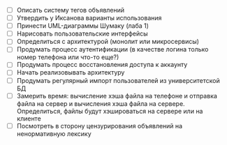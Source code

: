  - [ ] Описать систему тегов объявлений
- [ ] Утвердить у Иксанова варианты использования
- [ ] Принести UML-диаграммы Шумаку (лаба 1)
- [ ] Нарисовать пользовательские интерфейсы
- [ ] Определиться с архитектурой (монолит или микросервисы)
- [ ] Продумать процесс аутентификации (в качестве логина только номер телефона или что-то еще?)
- [ ] Продумать процесс восстановления доступа к аккаунту
- [ ] Начать реализовывать архитектуру
- [ ] Продумать регулярный импорт пользователей из университетской БД
- [ ] Замерить время: вычисление хэша файла на телефоне и отправка файла на сервер и вычисления хэша файла на сервере. Определиться, файлы будут хэшироваться на сервере или на клиенте
- [ ] Посмотреть в сторону цензурирования объявлений на ненормативную лексику
